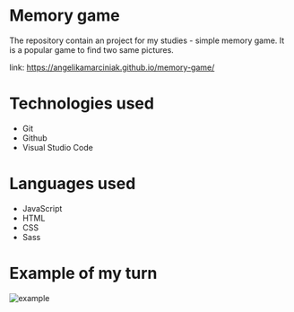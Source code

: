 # Memory game
 The repository contain an project for my studies - simple memory game.
 It is a popular game to find two same pictures.
 
link: https://angelikamarciniak.github.io/memory-game/
 
# Technologies used
- Git
- Github
- Visual Studio Code

# Languages used
- JavaScript
- HTML
- CSS
- Sass

# Example of my turn
![example](https://user-images.githubusercontent.com/104442170/181290099-99d158c3-436f-4e7b-8902-cfa2702e64c3.png)
